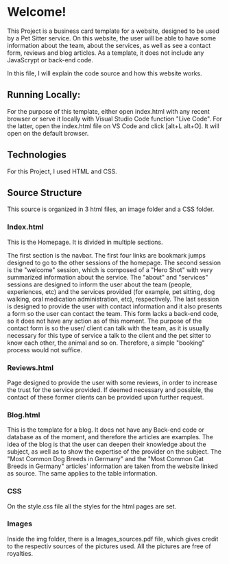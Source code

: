 # Welcome!

This Project is a business card template for a website, designed to be used by a Pet Sitter service. On this website, the user will be able to have some information about the team, about the services, as well as see a contact form, reviews and blog articles. As a template, it does not include any JavaScrypt or back-end code.

In this file, I will explain the code source and how this website works.



## Running Locally:

For the purpose of this template, either open index.html with any recent browser or serve it locally with Visual Studio Code function "Live Code". For the latter, open the index.html file on VS Code and click [alt+L alt+O]. It will open on the default browser.

## Technologies

For this Project, I used HTML and CSS.

## Source Structure

This source is organized in 3 html files, an image folder and a CSS folder.

### Index.html

This is the Homepage. It is divided in multiple sections.

The first section is the navbar. The first four links are bookmark jumps designed to go to the other sessions of the homepage. The second session is the "welcome" session, which is composed of a "Hero Shot" with very summarized information about the service. The "about" and "services" sessions are designed to inform the user about the team (people, experiences, etc) and the services provided (for example, pet sitting, dog walking, oral medication administration, etc), respectively. The last session is designed to provide the user with contact information and it also presents a form so the user can contact the team. This form lacks a back-end code, so it does not have any action as of this moment. The purpose of the contact form is so the user/ client can talk with the team, as it is usually necessary for this type of service a talk to the client and the pet sitter to know each other, the animal and so on. Therefore, a simple "booking" process would not suffice.

### Reviews.html

Page designed to provide the user with some reviews, in order to increase the trust for the service provided. If deemed necessary and possible, the contact of these former clients can be provided upon further request.

### Blog.html

This is the template for a blog. It does not have any Back-end code or database as of the moment, and therefore the articles are examples. The idea of the blog is that the user can deepen their knowledge about the subject, as well as to show the expertise of the provider on the subject. The "Most Common Dog Breeds in Germany" and the "Most Common Cat Breeds in Germany" articles' information are taken from the website linked as source. The same applies to the table information.

### CSS

On the style.css file all the styles for the html pages are set.

### Images

Inside the img folder, there is a Images_sources.pdf file, which gives credit to the respectiv sources of the pictures used. All the pictures are free of royalties.

